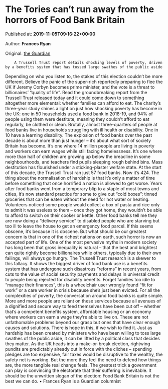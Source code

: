 
# The Tories can’t run away from the horrors of Food Bank Britain

Published at: **2019-11-05T09:16:22+00:00**

Author: **Frances Ryan**

Original: [the Guardian](https://www.theguardian.com/commentisfree/2019/nov/05/food-bank-britain-trussell-trust-report-election)


        A Trussell Trust report details shocking levels of poverty, driven by a benefits system that has tossed large swathes of the public aside
      
Depending on who you listen to, the stakes of this election couldn’t be more different. Believe the panic of the super-rich reportedly preparing to flee the UK if Jeremy Corbyn becomes prime minister, and the vote is a threat to billionaires’ “quality of life”. Read the groundbreaking report from the Trussell Trust released today and it could come down to something altogether more elemental: whether families can afford to eat.
The charity’s three-year study shines a light on just how shocking poverty has become in the UK: one in 50 households used a food bank in 2018-19, and 94% of people using them were destitute, meaning they couldn’t afford to eat regularly, be clothed or clean. Brutally, almost three-quarters of people at food banks live in households struggling with ill health or disability. One in 10 have a learning disability.
The explosion of food banks over the past decade is about more than just hunger – it’s about what sort of society Britain has become. It’s one where 14 million people are living in poverty and workers can earn wages while still facing homelessness. It’s one where more than half of children are growing up below the breadline in some neighbourhoods, and teachers find pupils sleeping rough behind bins. Mass destitution has flourished under a sticking-plaster welfare state. At the start of this decade, the Trussell Trust ran just 57 food banks. Now it’s 424.
The thing about the normalisation of hardship is that it’s only a matter of time before something that once horrified a nation is allowed to get worse. Years after food banks went from a temporary blip to a staple of most towns and cities, it’s now standard practice for some to give out “cold boxes”: tinned groceries that can be eaten without the need for hot water or heating. Volunteers noticed some people would collect a box of pasta and rice only to admit it was useless to them – once they got home, they wouldn’t be able to afford to switch on their cooker or kettle. Other food banks tell me they are now doing a “delivery service” to disabled people who are starving but too ill to leave the house to get an emergency food parcel.
If this seems obscene, it’s because it is obscene. But what should be our greatest concern is that in one of the richest nations on earth, such horror is now an accepted part of life. One of the most pervasive myths in modern society has long been that gross inequality is natural – that the best and brightest can quite rightly become billionaires while others, typically due to their own failings, will always go hungry. The Trussell Trust research is a skewer to this fallacy. It shows the biggest driver of food bank use is a benefits system that has undergone such disastrous “reforms” in recent years, from cuts to the value of social security payments and delays in universal credit to people being rejected for disability benefits. Forget families too idle to “manage their finances”, this is a wheelchair user wrongly found “fit for work” or a care worker in crisis because she’s just been evicted.
For all the complexities of poverty, the conversation around food banks is quite simple. More and more people are reliant on these services because all avenues of a dignified and secure way to feed themselves have been cut off – whether that’s a competent benefits system, affordable housing or an economy where workers can earn a wage they’re able to live on. These are not unfathomable problems beyond our grasp but ones that have clear enough causes and solutions. There is hope in this, if we wish to find it. Just as hardship has been created by ministers who have been willing to toss large swathes of the public aside, it can be lifted by a political class that decides they matter.
As the UK heads into a make-or-break election, rightwing pundits are predictably already out in force with the cliches – spending pledges are too expensive, fair taxes would be disruptive to the wealthy, the safety net is working. But the more they feel the need to defend how things are, the more tangible real change feels. The greatest trick a government can play is convincing the electorate that their suffering is inevitable. It should be the unwritten slogan of the election: Food Bank Britain is not the best we can do.
• Frances Ryan is a Guardian columnist
